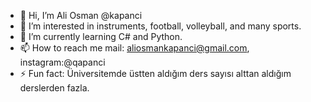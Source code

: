 - 👋 Hi, I’m Ali Osman @kapanci
- 👀 I’m interested in instruments, football, volleyball, and many sports.
- 🌱 I’m currently learning C# and Python.
- 📫 How to reach me mail: aliosmankapanci@gmail.com, instagram:@qapanci
- ⚡ Fun fact: Üniversitemde üstten aldığım ders sayısı alttan aldığım derslerden fazla.

<!---
kapanci/kapanci is a ✨ special ✨ repository because its `README.md` (this file) appears on your GitHub profile.
You can click the Preview link to take a look at your changes.
--->
